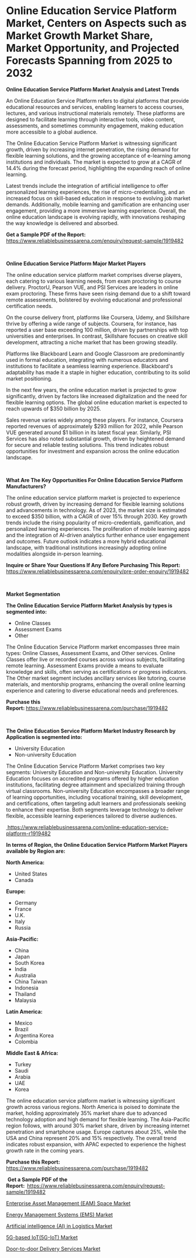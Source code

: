 <p><h1>Online Education Service Platform Market, Centers on Aspects such as Market Growth Market Share, Market Opportunity, and Projected Forecasts Spanning from 2025 to 2032</h1></p><p><strong>Online Education Service Platform Market Analysis and Latest Trends</strong></p>
<p><p>An Online Education Service Platform refers to digital platforms that provide educational resources and services, enabling learners to access courses, lectures, and various instructional materials remotely. These platforms are designed to facilitate learning through interactive tools, video content, assessments, and sometimes community engagement, making education more accessible to a global audience.</p><p>The Online Education Service Platform Market is witnessing significant growth, driven by increasing internet penetration, the rising demand for flexible learning solutions, and the growing acceptance of e-learning among institutions and individuals. The market is expected to grow at a CAGR of 14.4% during the forecast period, highlighting the expanding reach of online learning. </p><p>Latest trends include the integration of artificial intelligence to offer personalized learning experiences, the rise of micro-credentialing, and an increased focus on skill-based education in response to evolving job market demands. Additionally, mobile learning and gamification are enhancing user engagement, providing a more immersive learning experience. Overall, the online education landscape is evolving rapidly, with innovations reshaping the way knowledge is delivered and absorbed.</p></p>
<p><strong>Get a Sample PDF of the Report:&nbsp;</strong> <a href="https://www.reliablebusinessarena.com/enquiry/request-sample/1919482?utm_campaign=1990&utm_medium=2&utm_source=Github&utm_content=ia&utm_term=11032025&utm_id=online-education-service-platform">https://www.reliablebusinessarena.com/enquiry/request-sample/1919482</a></p>
<p>&nbsp;</p>
<p><strong>Online Education Service Platform Major Market Players</strong></p>
<p><p>The online education service platform market comprises diverse players, each catering to various learning needs, from exam proctoring to course delivery. ProctorU, Pearson VUE, and PSI Services are leaders in online exam proctoring. These firms have seen rising demand due to a shift toward remote assessments, bolstered by evolving educational and professional certification needs.</p><p>On the course delivery front, platforms like Coursera, Udemy, and Skillshare thrive by offering a wide range of subjects. Coursera, for instance, has reported a user base exceeding 100 million, driven by partnerships with top universities and enterprises. In contrast, Skillshare focuses on creative skill development, attracting a niche market that has been growing steadily.</p><p>Platforms like Blackboard Learn and Google Classroom are predominantly used in formal education, integrating with numerous educators and institutions to facilitate a seamless learning experience. Blackboard's adaptability has made it a staple in higher education, contributing to its solid market positioning.</p><p>In the next few years, the online education market is projected to grow significantly, driven by factors like increased digitalization and the need for flexible learning options. The global online education market is expected to reach upwards of $350 billion by 2025.</p><p>Sales revenue varies widely among these players. For instance, Coursera reported revenues of approximately $293 million for 2022, while Pearson VUE generated around $1 billion in its latest fiscal year. Similarly, PSI Services has also noted substantial growth, driven by heightened demand for secure and reliable testing solutions. This trend indicates robust opportunities for investment and expansion across the online education landscape.</p></p>
<p>&nbsp;</p>
<p><strong>What Are The Key Opportunities For Online Education Service Platform Manufacturers?</strong></p>
<p><p>The online education service platform market is projected to experience robust growth, driven by increasing demand for flexible learning solutions and advancements in technology. As of 2023, the market size is estimated to exceed $350 billion, with a CAGR of over 15% through 2030. Key growth trends include the rising popularity of micro-credentials, gamification, and personalized learning experiences. The proliferation of mobile learning apps and the integration of AI-driven analytics further enhance user engagement and outcomes. Future outlook indicates a more hybrid educational landscape, with traditional institutions increasingly adopting online modalities alongside in-person learning.</p></p>
<p><strong>Inquire or Share Your Questions If Any Before Purchasing This Report:</strong> <a href="https://www.reliablebusinessarena.com/enquiry/pre-order-enquiry/1919482?utm_campaign=1990&utm_medium=2&utm_source=Github&utm_content=ia&utm_term=11032025&utm_id=online-education-service-platform">https://www.reliablebusinessarena.com/enquiry/pre-order-enquiry/1919482</a></p>
<p>&nbsp;</p>
<p><strong>Market Segmentation</strong></p>
<p><strong>The Online Education Service Platform Market Analysis by types is segmented into:</strong></p>
<p><ul><li>Online Classes</li><li>Assessment Exams</li><li>Other</li></ul></p>
<p><p>The Online Education Service Platform market encompasses three main types: Online Classes, Assessment Exams, and Other services. Online Classes offer live or recorded courses across various subjects, facilitating remote learning. Assessment Exams provide a means to evaluate knowledge and skills, often serving as certifications or progress indicators. The Other market segment includes ancillary services like tutoring, course materials, and mentorship programs, enhancing the overall online learning experience and catering to diverse educational needs and preferences.</p></p>
<p><strong>Purchase this Report:&nbsp;</strong><a href="https://www.reliablebusinessarena.com/purchase/1919482?utm_campaign=1990&utm_medium=2&utm_source=Github&utm_content=ia&utm_term=11032025&utm_id=online-education-service-platform">https://www.reliablebusinessarena.com/purchase/1919482</a></p>
<p>&nbsp;</p>
<p><strong>The Online Education Service Platform Market Industry Research by Application is segmented into:</strong></p>
<p><ul><li>University Education</li><li>Non-university Education</li></ul></p>
<p><p>The Online Education Service Platform Market comprises two key segments: University Education and Non-university Education. University Education focuses on accredited programs offered by higher education institutions, facilitating degree attainment and specialized training through virtual classrooms. Non-university Education encompasses a broader range of learning opportunities, including vocational training, skill development, and certifications, often targeting adult learners and professionals seeking to enhance their expertise. Both segments leverage technology to deliver flexible, accessible learning experiences tailored to diverse audiences.</p></p>
<p><a href="https://www.reliablebusinessarena.com/online-education-service-platform-r1919482?utm_campaign=1990&utm_medium=2&utm_source=Github&utm_content=ia&utm_term=11032025&utm_id=online-education-service-platform">&nbsp;https://www.reliablebusinessarena.com/online-education-service-platform-r1919482</a></p>
<p><strong>In terms of Region, the Online Education Service Platform Market Players available by Region are:</strong></p>
<p>
    <p> <strong> North America: </strong>
        <ul>
            <li>United States</li>
            <li>Canada</li>
        </ul>
        </p> 
    <p> <strong> Europe: </strong>
        <ul>
            <li>Germany</li>
            <li>France</li>
            <li>U.K.</li>
            <li>Italy</li>
            <li>Russia</li>
        </ul>
        </p> 
    <p> <strong> Asia-Pacific: </strong>
        <ul>
            <li>China</li>
            <li>Japan</li>
            <li>South Korea</li>
            <li>India</li>
            <li>Australia</li>
            <li>China Taiwan</li>
            <li>Indonesia</li>
            <li>Thailand</li>
            <li>Malaysia</li>
        </ul>
        </p> 
    <p> <strong> Latin America: </strong>
        <ul>
            <li>Mexico</li>
            <li>Brazil</li>
            <li>Argentina Korea</li>
            <li>Colombia</li>
        </ul>
        </p> 
    <p> <strong> Middle East & Africa: </strong>
        <ul>
            <li>Turkey</li>
            <li>Saudi</li>
            <li>Arabia</li>
            <li>UAE</li>
            <li>Korea</li>
        </ul>
    </p>
    </p>
<p><p>The online education service platform market is witnessing significant growth across various regions. North America is poised to dominate the market, holding approximately 35% market share due to advanced technology adoption and high demand for flexible learning. The Asia-Pacific region follows, with around 30% market share, driven by increasing internet penetration and smartphone usage. Europe captures about 25%, while the USA and China represent 20% and 15% respectively. The overall trend indicates robust expansion, with APAC expected to experience the highest growth rate in the coming years.</p></p>
<p><strong>Purchase this Report: </strong><a href="https://www.reliablebusinessarena.com/purchase/1919482?utm_campaign=1990&utm_medium=2&utm_source=Github&utm_content=ia&utm_term=11032025&utm_id=online-education-service-platform">https://www.reliablebusinessarena.com/purchase/1919482</a></p>
<p>&nbsp;<strong>Get a Sample PDF of the Report:&nbsp;&nbsp;</strong><a href="https://www.reliablebusinessarena.com/enquiry/request-sample/1919482?utm_campaign=1990&utm_medium=2&utm_source=Github&utm_content=ia&utm_term=11032025&utm_id=online-education-service-platform">https://www.reliablebusinessarena.com/enquiry/request-sample/1919482</a></p>
<p><strong></strong></p>
<p><p><a href="https://github.com/mayabungard8092/Market-Research-Report-List-1/blob/main/enterprise-asset-management-eam-space-market.md?utm_campaign=1990&utm_medium=2&utm_source=Github&utm_content=ia&utm_term=11032025&utm_id=online-education-service-platform">Enterprise Asset Management (EAM) Space Market</a></p><p><a href="https://github.com/kathiestrine5ty/Market-Research-Report-List-1/blob/main/energy-management-systems-ems-market.md?utm_campaign=1990&utm_medium=2&utm_source=Github&utm_content=ia&utm_term=11032025&utm_id=online-education-service-platform">Energy Management Systems (EMS) Market</a></p><p><a href="https://github.com/globismark/Market-Research-Report-List-6/blob/main/artificial-intelligence-ai-in-logistics-market.md?utm_campaign=1990&utm_medium=2&utm_source=Github&utm_content=ia&utm_term=11032025&utm_id=online-education-service-platform">Artificial intelligence (AI) in Logistics Market</a></p><p><a href="https://github.com/NarcisoFerry/Market-Research-Report-List-1/blob/main/5g-based-iot5g-iot-market.md?utm_campaign=1990&utm_medium=2&utm_source=Github&utm_content=ia&utm_term=11032025&utm_id=online-education-service-platform">5G-based IoT(5G-IoT) Market</a></p><p><a href="https://github.com/FosterFahey91/Market-Research-Report-List-1/blob/main/door-to-door-delivery-services-market.md?utm_campaign=1990&utm_medium=2&utm_source=Github&utm_content=ia&utm_term=11032025&utm_id=online-education-service-platform">Door-to-door Delivery Services Market</a></p></p>